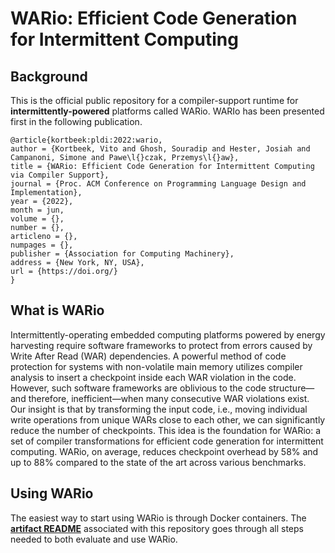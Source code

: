 # WARio: Efficient Code Generation for Intermittent Computing

## Background
This is the official public repository for a compiler-support runtime for **intermittently-powered** platforms called WARio. WARIo has been presented first in the following publication.

```
@article{kortbeek:pldi:2022:wario,
author = {Kortbeek, Vito and Ghosh, Souradip and Hester, Josiah and Campanoni, Simone and Pawe\l{}czak, Przemys\l{}aw},
title = {WARio: Efficient Code Generation for Intermittent Computing via Compiler Support},
journal = {Proc. ACM Conference on Programming Language Design and Implementation},
year = {2022},
month = jun,
volume = {},
number = {},
articleno = {},
numpages = {},
publisher = {Association for Computing Machinery},
address = {New York, NY, USA},
url = {https://doi.org/}
}
```

## What is WARio
Intermittently-operating embedded computing platforms powered by energy harvesting require software frameworks to protect from errors caused by Write After Read (WAR) dependencies. A powerful method of code protection for systems with non-volatile main memory utilizes compiler analysis to insert a checkpoint inside each WAR violation in the code. However, such software frameworks are oblivious to the code structure—and therefore, inefficient—when many consecutive WAR violations exist. Our insight is that by transforming the input code, i.e., moving individual write operations from unique WARs close to each other, we can significantly reduce the number of checkpoints. This idea is the foundation for WARio: a set of compiler transformations for efficient code generation for intermittent computing. WARio, on average, reduces checkpoint overhead by 58% and up to 88% compared to the state of the art across various benchmarks.

## Using WARio
The easiest way to start using WARio is through Docker containers.
The **[artifact README](artifact/WARio-PLDI-2022-artifact/README.md)** associated with this repository goes through all steps needed to both evaluate and use WARio.
